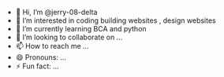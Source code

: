 - 👋 Hi, I’m @jerry-08-delta
- 👀 I’m interested in coding building websites , design websites
- 🌱 I’m currently learning BCA and python 
- 💞️ I’m looking to collaborate on ...
- 📫 How to reach me ...
- 😄 Pronouns: ...
- ⚡ Fun fact: ...

<!---
jerry-08-delta/jerry-08-delta is a ✨ special ✨ repository because its `README.md` (this file) appears on your GitHub profile.
You can click the Preview link to take a look at your changes.
--->

